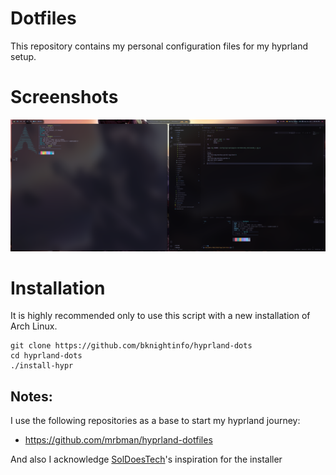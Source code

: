 # Dotfiles

This repository contains my personal configuration files for my hyprland setup.

# Screenshots

![desktop](./Screenshots/1689492653screenshot.png)

# Installation

It is highly recommended only to use this script with a new installation of Arch Linux.
  
```shell
git clone https://github.com/bknightinfo/hyprland-dots
cd hyprland-dots
./install-hypr
```

## Notes:

I use the following repositories as a base to start my hyprland journey:

- https://github.com/mrbman/hyprland-dotfiles

And also I acknowledge [SolDoesTech](https://github.com/soldoestech)'s inspiration for the installer   
